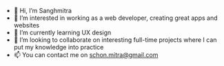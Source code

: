 - 👋 Hi, I’m Sanghmitra
- 👀 I’m interested in working as a web developer, creating great apps and websites
- 🌱 I’m currently learning UX design
- 💞️ I’m looking to collaborate on interesting full-time projects where I can put my knowledge into practice
- 📫 You can contact me on schon.mitra@gmail.com

<!---
sanghmitra2023/sanghmitra2023 is a ✨ special ✨ repository because its `README.md` (this file) appears on your GitHub profile.
You can click the Preview link to take a look at your changes.
--->
